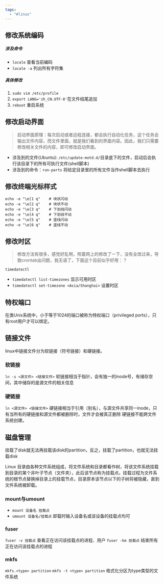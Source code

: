 ```yaml
---
tags:
  - "#linux"
---
```

## 修改系统编码
##### 涉及命令
- `locale`  查看当前编码
- `locale -a` 列出所有字符集
##### 具体修改
1. `sudo vim /etc/profile`
2. `export LANG='zh_CN.UTF-8'`在文件结尾追加
3. `reboot` 重启系统
## 修改启动界面
> 启动界面原理：每次启动或者远程连接，都会执行自动化任务，这个任务会输出文件内容，而文件里面，就是我们看到的界面内容。因此，我们只需要修改相关文件的内容，即可修改启动界面。
- 涉及到的文件(Ubuntu): `/etc/update-motd.d/`目录底下的文件，启动后会执行该目录下的所有可执行文件(shell脚本)
- 涉及到的命令：`run-parts` 将给定目录里的所有文件当作shell脚本去执行
## 修改终端光标样式
``` 
echo -e "\e[1 q"    # 块状闪动
echo -e "\e[2 q"    # 块状不动
echo -e "\e[3 q"    # 下划线闪动
echo -e "\e[4 q"    # 下划线不动
echo -e "\e[5 q"    # 竖线闪动
echo -e "\e[6 q"    # 竖线不动
```
## 修改时区
>修改方法有很多，感觉好乱啊，照着网上的修改了一下，没有全改过来，导致crontab出问题，我无语了，下面这个目前似乎好用：？

`timedatectl`
- `timedatectl list-timezones` 显示可用时区
- `timedatectl set-timezone <Asia/Shanghai>` 设置时区


## 特权端口
在类Unix系统中，小于等于1024的端口被称为特权端口（privileged ports），只有root用户才可以绑定。


## 链接文件
linux中链接文件分为软链接（符号链接）和硬链接。
### 软链接
`ln -s <源文件> <链接文件>`
软链接相当于指针，会有独一的inode号，有储存空间，其中储存的是源文件的相关信息
### 硬链接
`ln <源文件> <链接文件>`
硬链接相当于引用（别名），与源文件共享同一inode，只有当所有的硬链接和源文件都被删除时，文件才会被真正删除
硬链接不能跨文件系统创建。


## 磁盘管理
挂载了disk就无法再挂载该disk的partition，反之，挂载了partition，也就无法挂载disk

Linux 目录由各种文件系统组成，将文件系统和目录都看作树，将该文件系统挂载到目录的某个非叶子节点（文件夹），此后该节点称为挂载点。挂载过程为文件系统的根节点替换掉目录上的挂载节点，目录原本该节点以下的子树将被隐藏，直到文件系统被卸载。
### mount与umount
- `mount 设备名 挂载点`
- `umount 设备名/挂载点` 卸载时输入设备名或该设备的挂载点均可
### fuser
`fuser -v 挂载点` 查看正在访问该挂载点的进程、用户
`fuser -km 挂载点` 结束所有正在访问该挂载点的进程

### mkfs
`mkfs.<type> partition` 
`mkfs -t <type> partition`
格式化分区为type类型的文件系统